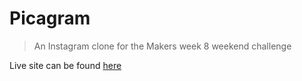# Picagram

> An Instagram clone for the Makers week 8 weekend challenge

Live site can be found [here](https://pic-a-gram.herokuapp.com/)

